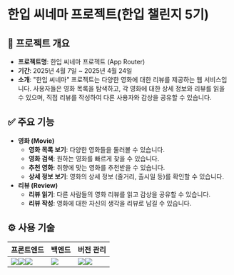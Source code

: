 # 한입 씨네마 프로젝트(한입 챌린지 5기)

## 📝 프로젝트 개요

- **프로젝트명**: 한입 씨네마 프로젝트 (App Router)
- **기간**: 2025년 4월 7일 ~ 2025년 4월 24일
- **소개**: "한입 씨네마" 프로젝트는 다양한 영화에 대한 리뷰를 제공하는 웹 서비스입니다. 사용자들은 영화 목록을 탐색하고, 각 영화에 대한 상세 정보와 리뷰를 읽을 수 있으며, 직접 리뷰를 작성하여 다른 사용자와 감상을 공유할 수 있습니다.

## ✅ 주요 기능

- **영화 (Movie)**
  - **영화 목록 보기**: 다양한 영화들을 둘러볼 수 있습니다.
  - **영화 검색**: 원하는 영화를 빠르게 찾을 수 있습니다.
  - **추천 영화**: 취향에 맞는 영화를 추천받을 수 있습니다.
  - **상세 정보 보기**: 영화의 상세 정보 (줄거리, 출시일 등)를 확인할 수 있습니다.
- **리뷰 (Review)**
  - **리뷰 읽기**: 다른 사람들의 영화 리뷰를 읽고 감상을 공유할 수 있습니다.
  - **리뷰 작성**: 영화에 대한 자신의 생각을 리뷰로 남길 수 있습니다.

## ⚙️ 사용 기술

| 프론트엔드                                                                                                                                                                                                                                                                                                                   | 백엔드                                                                                                     | 버전 관리                                                                                                                                                                                              |
| ---------------------------------------------------------------------------------------------------------------------------------------------------------------------------------------------------------------------------------------------------------------------------------------------------------------------------- | ---------------------------------------------------------------------------------------------------------- | ------------------------------------------------------------------------------------------------------------------------------------------------------------------------------------------------------ |
| <img src="https://img.shields.io/badge/next%20js-000000?style=for-the-badge&logo=nextdotjs&logoColor=white"><img src="https://img.shields.io/badge/TypeScript-007ACC?style=for-the-badge&logo=typescript&logoColor=white"><img src="https://img.shields.io/badge/Sass-CC6699?style=for-the-badge&logo=sass&logoColor=white"> | <img src="https://img.shields.io/badge/Supabase-181818?style=for-the-badge&logo=supabase&logoColor=white"> | <img src="https://img.shields.io/badge/GitHub-100000?style=for-the-badge&logo=github&logoColor=white"><img src="https://img.shields.io/badge/GIT-E44C30?style=for-the-badge&logo=git&logoColor=white"> |
